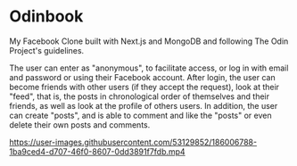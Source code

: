 # Odinbook
My Facebook Clone built with Next.js and MongoDB and following The Odin Project's guidelines.

The user can enter as "anonymous", to facilitate access, or log in with email and password or using their Facebook account. After login, the user can become friends with other users (if they accept the request), look at their "feed", that is, the posts in chronological order of themselves and their friends, as well as look at the profile of others users. In addition, the user can create "posts", and is able to comment and like the "posts" or even delete their own posts and comments.

https://user-images.githubusercontent.com/53129852/186006788-1ba9ced4-d707-46f0-8607-0dd3891f7fdb.mp4



